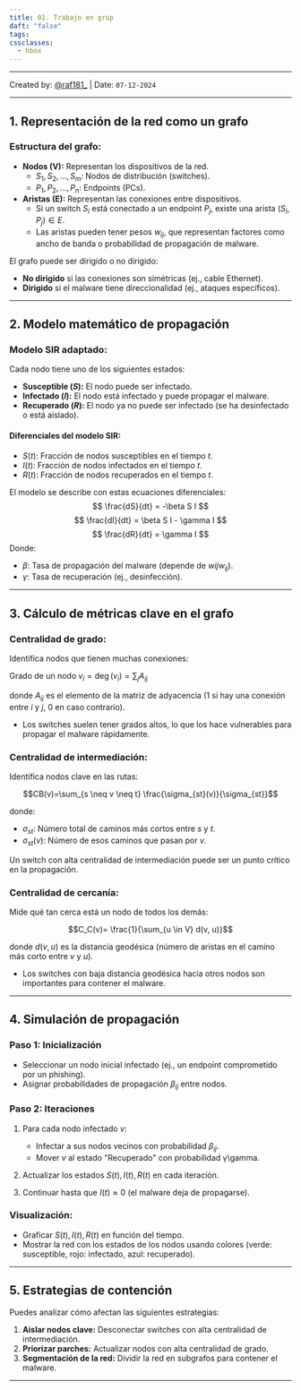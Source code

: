 ```yaml
---
title: 01. Trabajo en grup
daft: "false"
tags: 
cssclasses:
  - hbox
---
```


---
Created by: [@raf181_](https://github.com/raf181)  | Date: `07-12-2024`

---
## **1. Representación de la red como un grafo**

### **Estructura del grafo**:

- **Nodos (V):** Representan los dispositivos de la red.
    - $S_1, S_2, \dots, S_m$: Nodos de distribución (switches).
    - $P_1, P_2, \dots, P_n$: Endpoints (PCs).
- **Aristas (E):** Representan las conexiones entre dispositivos.
    - Si un switch $S_i$ está conectado a un endpoint $P_j$, existe una arista $(S_i, P_j) \in E$.
    - Las aristas pueden tener pesos $w_{ij}$, que representan factores como ancho de banda o probabilidad de propagación de malware.

El grafo puede ser dirigido o no dirigido:

- **No dirigido** si las conexiones son simétricas (ej., cable Ethernet).
- **Dirigido** si el malware tiene direccionalidad (ej., ataques específicos).

---

## **2. Modelo matemático de propagación**

### **Modelo SIR adaptado**:

Cada nodo tiene uno de los siguientes estados:

- **Susceptible ($S$):** El nodo puede ser infectado.
- **Infectado ($I$):** El nodo está infectado y puede propagar el malware.
- **Recuperado ($R$):** El nodo ya no puede ser infectado (se ha desinfectado o está aislado).

#### **Diferenciales del modelo SIR**:

- $S(t):$ Fracción de nodos susceptibles en el tiempo $t$.
- $I(t)$: Fracción de nodos infectados en el tiempo $t$.
- $R(t)$: Fracción de nodos recuperados en el tiempo $t$.

El modelo se describe con estas ecuaciones diferenciales:
$$
\frac{dS}{dt} = -\beta S I 
$$
$$
\frac{dI}{dt} = \beta S I - \gamma I
$$
$$
\frac{dR}{dt} = \gamma I
$$
Donde:

- $\beta$: Tasa de propagación del malware (depende de $wijw_{ij}$).
- $\gamma$: Tasa de recuperación (ej., desinfección).

---

## **3. Cálculo de métricas clave en el grafo**

### **Centralidad de grado**:

Identifica nodos que tienen muchas conexiones:

Grado de un nodo $v_i = \deg(v_i) = \sum_{j} A_{ij}$

donde $A_{ij}$ es el elemento de la matriz de adyacencia ($1$ si hay una conexión entre $i$ y $j$, $0$ en caso contrario).

- Los switches suelen tener grados altos, lo que los hace vulnerables para propagar el malware rápidamente.

### **Centralidad de intermediación**:

Identifica nodos clave en las rutas:

$$CB(v)=\sum_{s \neq v \neq t} \frac{\sigma_{st}(v)}{\sigma_{st}}$$

donde:

- $\sigma_{st}$: Número total de caminos más cortos entre $s$ y $t$.
- $\sigma_{st}(v)$: Número de esos caminos que pasan por $v$.

Un switch con alta centralidad de intermediación puede ser un punto crítico en la propagación.

### **Centralidad de cercanía**:

Mide qué tan cerca está un nodo de todos los demás:

$$C_C(v)= \frac{1}{\sum_{u \in V} d(v, u)}$$

donde $d(v,u)$ es la distancia geodésica (número de aristas en el camino más corto entre $v$ y $u$).

- Los switches con baja distancia geodésica hacia otros nodos son importantes para contener el malware.

---

## **4. Simulación de propagación**

### Paso 1: Inicialización

- Seleccionar un nodo inicial infectado (ej., un endpoint comprometido por un phishing).
- Asignar probabilidades de propagación $\beta_{ij}$ entre nodos.

### Paso 2: Iteraciones

1. Para cada nodo infectado $v$:
    
    - Infectar a sus nodos vecinos con probabilidad $\beta_{ij}$.
    - Mover $v$ al estado "Recuperado" con probabilidad γ\gamma.
2. Actualizar los estados $S(t), I(t), R(t)$ en cada iteración.
    
3. Continuar hasta que $I(t) \approx 0$ (el malware deja de propagarse).
    

### Visualización:

- Graficar $S(t), I(t), R(t)$ en función del tiempo.
- Mostrar la red con los estados de los nodos usando colores (verde: susceptible, rojo: infectado, azul: recuperado).

---

## **5. Estrategias de contención**

Puedes analizar cómo afectan las siguientes estrategias:

1. **Aislar nodos clave:** Desconectar switches con alta centralidad de intermediación.
2. **Priorizar parches:** Actualizar nodos con alta centralidad de grado.
3. **Segmentación de la red:** Dividir la red en subgrafos para contener el malware.

---